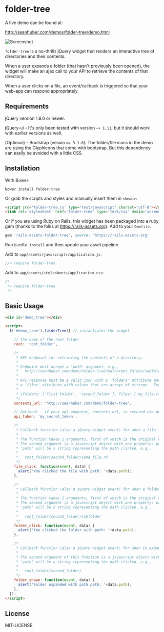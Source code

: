 folder-tree
==============

A live demo can be found at:

http://seanhuber.com/demos/folder-tree/demo.html

![Screenshot](https://cdn.rawgit.com/seanhuber/folder-tree/master/screenshot.png)

`folder-tree` is a no-thrills jQuery widget that renders an interactive tree of directories and their contents.

When a user expands a folder (that hasn't previously been opened), the widget will make an ajax call to your API to retrieve the contents of that directory.

When a user clicks on a file, an event/callback is triggered so that your web-app can respond appropriately.

Requirements
-----------------

jQuery version 1.9.0 or newer.

jQuery-ui - It's only been tested with version `~> 1.11`, but it should work with earlier versions as well.

(Optional) - Bootstrap (vesion `>= 3.1.0`). The folder/file icons in the demo are using the Glyphicons that come with bootstrap. But this dependency can easily be avoided with a little CSS.

Installation
-----------------

With Bower:

```
bower install folder-tree
```

Or grab the scripts and styles and manually insert them in `<head>`:

```html
<script src='folder-tree.js' type='text/javascript' charset='utf-8'></script>
<link rel='stylesheet' href='folder-tree' type='text/css' media='screen' />
```

Or if you are using Ruby on Rails, this widget has been packaged into a ruby gem (thanks to the folks at https://rails-assets.org).  Add to your `Gemfile`:

```ruby
gem 'rails-assets-folder-tree', source: 'https://rails-assets.org'
```

Run `bundle install` and then update your asset pipeline.

Add to `app/assets/javascripts/application.js`:

```javascript
//= require folder-tree
```

Add to `app/assets/stylesheets/application.css`:

```css
/*
 *= require folder-tree
 */
```

Basic Usage
-----------------

```html
<div id='demo_tree'></div>

<script>
  $('#demo_tree').folderTree({ // instantiates the widget

    // the name of the root folder
    root: 'root_folder',

    /*
     * API endpoint for retrieving the contents of a directory.
     *
     * Endpoint must accept a 'path' argument, e.g.,
     *   http://seanhuber.com/demo/folder-tree?path=root_folder/subfolder/another_folder
     *
     * API response must be a valid json with a 'folders' attribute and/or
     * a 'files' attribute with values that are arrays of strings.  Example:
     *
     * {folders: ['First Folder', 'second_folder'], files: ['my_file.txt', 'Hello World.pdf']}
     */
    contents_url: 'http://seanhuber.com/demo/folder-tree',

    // Optional - if your api endpoint, contents_url, is secured via Authorization header check, add the token here
    api_token: 'my_secret_token',

    /*
     * Callback function (also a jQuery widget event) for when a file is clicked.
     *
     * The function takes 2 arguments, first of which is the original click event.
     * The second argument is a javascript object with one property: path
     * 'path' will be a string representing the path clicked, e.g.,
     *
     *   root_folder/second_folder/some_file.rb
     */
    file_click: function(event, data) {
      alert('You clicked the file with path: '+data.path);
    },

    /*
     * Callback function (also a jQuery widget event) for when a folder is clicked.
     *
     * The function takes 2 arguments, first of which is the original click event.
     * The second argument is a javascript object with one property: path
     * 'path' will be a string representing the path clicked, e.g.,
     *
     *   root_folder/second_folder/subfolder
     */
    folder_click: function(event, data) {
      alert('You clicked the folder with path: '+data.path);
    },

    /*
     * Callback function (also a jQuery widget event) for when is expanded.
     *
     * The second argument of this function is a javascript object with one property: path
     * 'path' will be a string representing the path clicked, e.g.,
     *
     *   root_folder/second_folder/
     */
    folder_shown: function(event, data) {
      alert('Folder expanded with path path: '+data.path);
    },
  });
</script>
```

License
-----------------

MIT-LICENSE.
